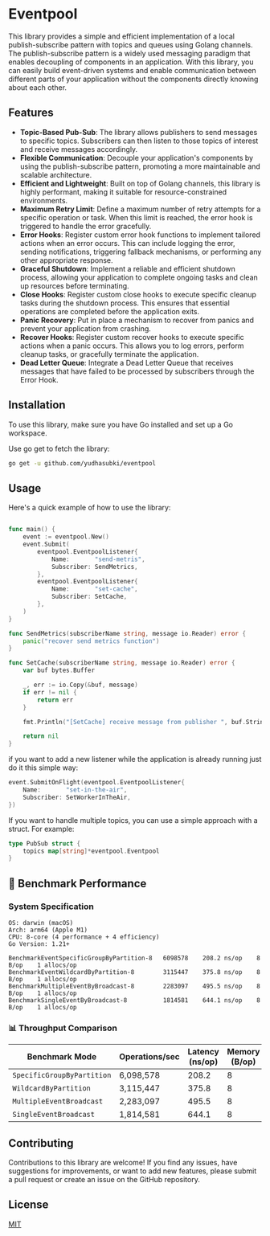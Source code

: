 # Eventpool

This library provides a simple and efficient implementation of a local publish-subscribe pattern with topics and queues using Golang channels. The publish-subscribe pattern is a widely used messaging paradigm that enables decoupling of components in an application. With this library, you can easily build event-driven systems and enable communication between different parts of your application without the components directly knowing about each other.

## Features
- **Topic-Based Pub-Sub**: The library allows publishers to send messages to specific topics. Subscribers can then listen to those topics of interest and receive messages accordingly.
- **Flexible Communication**: Decouple your application's components by using the publish-subscribe pattern, promoting a more maintainable and scalable architecture.
- **Efficient and Lightweight**: Built on top of Golang channels, this library is highly performant, making it suitable for resource-constrained environments.
- **Maximum Retry Limit**: Define a maximum number of retry attempts for a specific operation or task. When this limit is reached, the error hook is triggered to handle the error gracefully.
- **Error Hooks**: Register custom error hook functions to implement tailored actions when an error occurs. This can include logging the error, sending notifications, triggering fallback mechanisms, or performing any other appropriate response.
- **Graceful Shutdown**: Implement a reliable and efficient shutdown process, allowing your application to complete ongoing tasks and clean up resources before terminating.
- **Close Hooks**: Register custom close hooks to execute specific cleanup tasks during the shutdown process. This ensures that essential operations are completed before the application exits.
- **Panic Recovery**: Put in place a mechanism to recover from panics and prevent your application from crashing.
- **Recover Hooks**: Register custom recover hooks to execute specific actions when a panic occurs. This allows you to log errors, perform cleanup tasks, or gracefully terminate the application.
- **Dead Letter Queue**: Integrate a Dead Letter Queue that receives messages that have failed to be processed by subscribers through the Error Hook.

## Installation

To use this library, make sure you have Go installed and set up a Go workspace.

Use go get to fetch the library:

```bash
go get -u github.com/yudhasubki/eventpool
```

## Usage
Here's a quick example of how to use the library:

```go

func main() {
	event := eventpool.New()
	event.Submit(
		eventpool.EventpoolListener{
			Name:       "send-metris",
			Subscriber: SendMetrics,
		},
		eventpool.EventpoolListener{
			Name:       "set-cache",
			Subscriber: SetCache,
		},
	)
}

func SendMetrics(subscriberName string, message io.Reader) error {
	panic("recover send metrics function")
}

func SetCache(subscriberName string, message io.Reader) error {
	var buf bytes.Buffer

	_, err := io.Copy(&buf, message)
	if err != nil {
		return err
	}

	fmt.Println("[SetCache] receive message from publisher ", buf.String())

	return nil
}
```

if you want to add a new listener while the application is already running just do it this simple way:

```go
event.SubmitOnFlight(eventpool.EventpoolListener{
	Name:       "set-in-the-air",
	Subscriber: SetWorkerInTheAir,
})
```

If you want to handle multiple topics, you can use a simple approach with a struct. For example:

```go
type PubSub struct {
	topics map[string]*eventpool.Eventpool
}
```

## 🚀 Benchmark Performance

### System Specification
```text
OS: darwin (macOS)  
Arch: arm64 (Apple M1)  
CPU: 8-core (4 performance + 4 efficiency)  
Go Version: 1.21+

BenchmarkEventSpecificGroupByPartition-8   6098578    208.2 ns/op    8 B/op    1 allocs/op
BenchmarkEventWildcardByPartition-8        3115447    375.8 ns/op    8 B/op    1 allocs/op  
BenchmarkMultipleEventByBroadcast-8        2283097    495.5 ns/op    8 B/op    1 allocs/op
BenchmarkSingleEventByBroadcast-8          1814581    644.1 ns/op    8 B/op    1 allocs/op
```

### 📊 Throughput Comparison

| Benchmark Mode                  | Operations/sec | Latency (ns/op) | Memory (B/op) | Allocations (allocs/op) |
|---------------------------------|----------------|-----------------|---------------|-------------------------|
| `SpecificGroupByPartition`      | 6,098,578      | 208.2           | 8             | 1                       |
| `WildcardByPartition`           | 3,115,447      | 375.8           | 8             | 1                       |
| `MultipleEventBroadcast`        | 2,283,097      | 495.5           | 8             | 1                       |
| `SingleEventBroadcast`          | 1,814,581      | 644.1           | 8             | 1                       |


## Contributing
Contributions to this library are welcome! If you find any issues, have suggestions for improvements, or want to add new features, please submit a pull request or create an issue on the GitHub repository.

## License
[MIT](https://choosealicense.com/licenses/mit/)